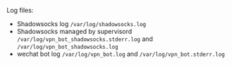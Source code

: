 



Log files:

* Shadowsocks log `/var/log/shadowsocks.log`
* Shadowsocks managed by supervisord `/var/log/vpn_bot_shadowsocks.stderr.log` and `/var/log/vpn_bot_shadowsocks.log`
* wechat bot log `/var/log/vpn_bot.log` and `/var/log/vpn_bot.stderr.log`


